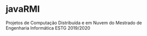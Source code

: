 # javaRMI

Projetos de Computação Distribuída e em Nuvem do Mestrado de Engenharia Informática ESTG 2019/2020
